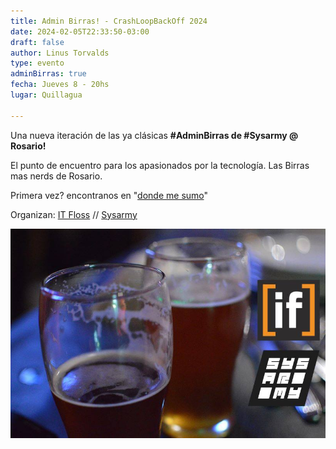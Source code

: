```yaml
---
title: Admin Birras! - CrashLoopBackOff 2024
date: 2024-02-05T22:33:50-03:00
draft: false
author: Linus Torvalds
type: evento
adminBirras: true
fecha: Jueves 8 - 20hs
lugar: Quillagua

---
```

Una nueva iteración de las ya clásicas **#AdminBirras de #Sysarmy @ Rosario!**

El punto de encuentro para los apasionados por la tecnología. Las Birras mas nerds de Rosario.

Primera vez? encontranos en "[donde me sumo](https://itfloss.beer)"

Organizan:
[IT Floss]( http://itfloss.beer) // [Sysarmy](https://sysarmy.com.ar/)

![IT Floss Admin Birras](/images/it-floss-birras.jpg) 
